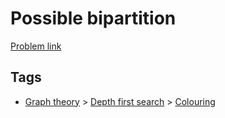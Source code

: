 # Possible bipartition

[Problem link](https://leetcode.com/problems/possible-bipartition)

## Tags

* [Graph theory](/README.md#Graph_theory) > [Depth first search](/README.md#Graph_theory-Depth_first_search) > [Colouring](/README.md#Graph_theory-Depth_first_search-Colouring)
